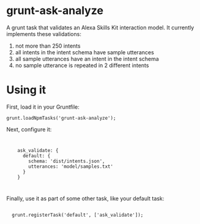 # grunt-ask-analyze

A grunt task that validates an Alexa Skills Kit interaction model. It currently implements these validations:
1. not more than 250 intents
1. all intents in the intent schema have sample utterances
1. all sample utterances have an intent in the intent schema
1. no sample utterance is repeated in 2 different intents

# Using it

First, load it in your Gruntfile:

<code>grunt.loadNpmTasks('grunt-ask-analyze');</code>

Next, configure it:

<code>
<pre>
    ask_validate: {
      default: {
        schema: 'dist/intents.json',
        utterances: 'model/samples.txt'
      }
    }
</pre>
</code>

Finally, use it as part of some other task, like your default task:

<code>
  grunt.registerTask('default', ['ask_validate']);
</code>